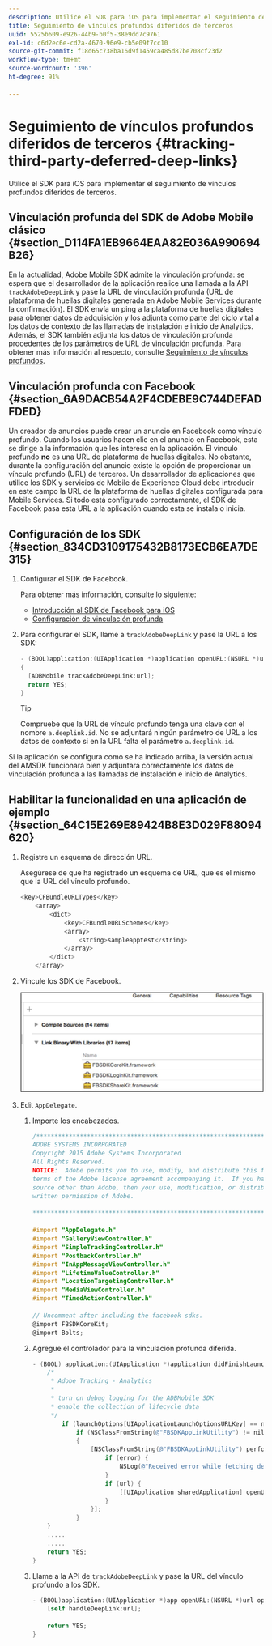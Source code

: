 ```yaml
---
description: Utilice el SDK para iOS para implementar el seguimiento de vínculos profundos diferidos de terceros.
title: Seguimiento de vínculos profundos diferidos de terceros
uuid: 5525b609-e926-44b9-b0f5-38e9dd7c9761
exl-id: c6d2ec6e-cd2a-4670-96e9-cb5e09f7cc10
source-git-commit: f18d65c738ba16d9f1459ca485d87be708cf23d2
workflow-type: tm+mt
source-wordcount: '396'
ht-degree: 91%

---
```


# Seguimiento de vínculos profundos diferidos de terceros {#tracking-third-party-deferred-deep-links}

Utilice el SDK para iOS para implementar el seguimiento de vínculos profundos diferidos de terceros.

## Vinculación profunda del SDK de Adobe Mobile clásico {#section_D114FA1EB9664EAA82E036A990694B26}

En la actualidad, Adobe Mobile SDK admite la vinculación profunda: se espera que el desarrollador de la aplicación realice una llamada a la API `trackAdobeDeepLink` y pase la URL de vinculación profunda (URL de plataforma de huellas digitales generada en Adobe Mobile Services durante la confirmación). El SDK envía un ping a la plataforma de huellas digitales para obtener datos de adquisición y los adjunta como parte del ciclo vital a los datos de contexto de las llamadas de instalación e inicio de Analytics. Además, el SDK también adjunta los datos de vinculación profunda procedentes de los parámetros de URL de vinculación profunda. Para obtener más información al respecto, consulte [Seguimiento de vínculos profundos](/help/ios/acquisition-main/tracking-deep-links/tracking-deep-links.md).

## Vinculación profunda con Facebook {#section_6A9DACB54A2F4CDEBE9C744DEFADFDED}

Un creador de anuncios puede crear un anuncio en Facebook como vínculo profundo. Cuando los usuarios hacen clic en el anuncio en Facebook, esta se dirige a la información que les interesa en la aplicación. El vínculo profundo **no** es una URL de plataforma de huellas digitales. No obstante, durante la configuración del anuncio existe la opción de proporcionar un vínculo profundo (URL) de terceros. Un desarrollador de aplicaciones que utilice los SDK y servicios de Mobile de Experience Cloud debe introducir en este campo la URL de la plataforma de huellas digitales configurada para Mobile Services. Si todo está configurado correctamente, el SDK de Facebook pasa esta URL a la aplicación cuando esta se instala o inicia.

## Configuración de los SDK {#section_834CD3109175432B8173ECB6EA7DE315}

1. Configurar el SDK de Facebook.

   Para obtener más información, consulte lo siguiente:

   * [Introducción al SDK de Facebook para iOS](https://developers.facebook.com/docs/ios/getting-started)
   * [Configuración de vinculación profunda](https://developers.facebook.com/docs/app-ads/deep-linking#os)

1. Para configurar el SDK, llame a `trackAdobeDeepLink` y pase la URL a los SDK:

   ```objective-c
   - (BOOL)application:(UIApplication *)application openURL:(NSURL *)url sourceApplication:(NSString *)sourceApplication annotation:(id)annotation 
   { 
     [ADBMobile trackAdobeDeepLink:url]; 
     return YES; 
   }
   ```

   >[!TIP]
   >
   >Compruebe que la URL de vínculo profundo tenga una clave con el nombre `a.deeplink.id`. No se adjuntará ningún parámetro de URL a los datos de contexto si en la URL falta el parámetro `a.deeplink.id`.

Si la aplicación se configura como se ha indicado arriba, la versión actual del AMSDK funcionará bien y adjuntará correctamente los datos de vinculación profunda a las llamadas de instalación e inicio de Analytics.

## Habilitar la funcionalidad en una aplicación de ejemplo {#section_64C15E269E89424B8E3D029F88094620}

1. Registre un esquema de dirección URL.

   Asegúrese de que ha registrado un esquema de URL, que es el mismo que la URL del vínculo profundo.

   ```objective-c
   <key>CFBundleURLTypes</key> 
       <array> 
           <dict> 
               <key>CFBundleURLSchemes</key> 
               <array> 
                   <string>sampleapptest</string> 
               </array> 
           </dict> 
       </array>
   ```

1. Vincule los SDK de Facebook.

   ![Recursos de Facebook](assets/link-fb-sdk.jpg)

1. Edit `AppDelegate`.

   1. Importe los encabezados.

      ```objective-c
      /************************************************************************* 
      ADOBE SYSTEMS INCORPORATED 
      Copyright 2015 Adobe Systems Incorporated 
      All Rights Reserved. 
      NOTICE:  Adobe permits you to use, modify, and distribute this file in accordance with the 
      terms of the Adobe license agreement accompanying it.  If you have received this file from a 
      source other than Adobe, then your use, modification, or distribution of it requires the prior 
      written permission of Adobe. 
      
      **************************************************************************/ 
      
      #import "AppDelegate.h" 
      #import "GalleryViewController.h" 
      #import "SimpleTrackingController.h" 
      #import "PostbackController.h" 
      #import "InAppMessageViewController.h" 
      #import "LifetimeValueController.h" 
      #import "LocationTargetingController.h" 
      #import "MediaViewController.h" 
      #import "TimedActionController.h"
      
      // Uncomment after including the facebook sdks. 
      @import FBSDKCoreKit; 
      @import Bolts;
      ```

   1. Agregue el controlador para la vinculación profunda diferida.

      ```objective-c
      - (BOOL) application:(UIApplication *)application didFinishLaunchingWithOptions:(NSDictionary *)launchOptions { 
          /* 
           * Adobe Tracking - Analytics 
           * 
           * turn on debug logging for the ADBMobile SDK 
           * enable the collection of lifecycle data 
           */ 
              if (launchOptions[UIApplicationLaunchOptionsURLKey] == nil) { 
                  if (NSClassFromString(@"FBSDKAppLinkUtility") != nil) 
                  { 
                      [NSClassFromString(@"FBSDKAppLinkUtility") performSelector:@selector(fetchDeferredAppLink:) withObject:^(NSURL *url, NSError *error) { 
                          if (error) { 
                              NSLog(@"Received error while fetching deferred app link %@", error); 
                          } 
                          if (url) { 
                              [[UIApplication sharedApplication] openURL:url]; 
                          } 
                      }]; 
                  } 
          } 
          ..... 
          ..... 
          return YES; 
      }
      ```

   1. Llame a la API de `trackAdobeDeepLink` y pase la URL del vínculo profundo a los SDK.

      ```objective-c
      - (BOOL)application:(UIApplication *)app openURL:(NSURL *)url options:(NSDictionary<NSString *, id> *)options { 
          [self handleDeepLink:url]; 
      
          return YES; 
      }
      ```
